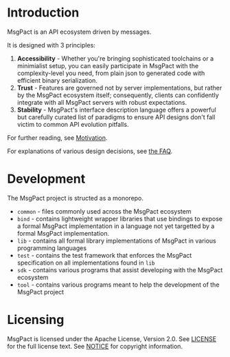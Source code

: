 # Introduction

MsgPact is an API ecosystem driven by messages.

It is designed with 3 principles:
1. **Accessibility** - Whether you're bringing sophisticated toolchains or a
   minimialist setup, you can easily participate in MsgPact with the
   complexity-level you need, from plain json to generated code with efficient
   binary serialization.
2. **Trust** - Features are governed not by server implementations, but rather
   by the MsgPact ecosystem itself; consequently, clients can confidently
   integrate with all MsgPact servers with robust expectations.
3. **Stability** - MsgPact's interface description language offers a powerful
   but carefully curated list of paradigms to ensure API designs don't fall
   victim to common API evolution pitfalls.

For further reading, see [Motivation](./doc/motivation.md).

For explanations of various design decisions, see [the FAQ](./doc/faq.md).

# Development

The MsgPact project is structed as a monorepo.

- `common` - files commonly used across the MsgPact ecosystem
- `bind` - contains lightweight wrapper libraries that use bindings to
   expose a formal MsgPact implementation in a language not yet targetted by
   a formal MsgPact implementation.
- `lib` - contains all formal library implementations of MsgPact in various
   programming languages
- `test` - contains the test framework that enforces the MsgPact specification
   on all implementations found in `lib`
- `sdk` - contains various programs that assist developing with the MsgPact
   ecosystem
- `tool` - contains various programs meant to help the development of the
   MsgPact project

# Licensing
MsgPact is licensed under the Apache License, Version 2.0. See [LICENSE](LICENSE) for the full license text. See [NOTICE](NOTICE) for copyright information.

